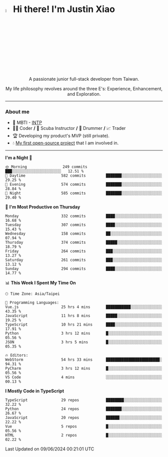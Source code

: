 # <img src="https://media.giphy.com/media/hvRJCLFzcasrR4ia7z/giphy.gif" width="5%">Hi there! I'm Justin Xiao
<p align="center">A passionate junior full-stack developer from Taiwan.  </p>
<p align="center">My life philosophy revolves around the three E's: Experience, Enhancement, and Exploration.</p>

---
### About me
- 👀 MBTI - [INTP](https://www.16personalities.com/intp-personality)
- 👨‍💻 Coder **/** 🤿 Scuba Instructor **/** 🥁 Drummer **/** 📈 Trader
- 🏆 Developing my product's MVP (still private).
- 💧 [My first open-source project](https://github.com/Game-as-a-Service/Game-Lobby-Web) that I am involved in.

---
<!--START_SECTION:waka-->
**I'm a Night 🦉** 

```text
🌞 Morning                249 commits         ███░░░░░░░░░░░░░░░░░░░░░░   12.51 % 
🌆 Daytime                582 commits         ███████░░░░░░░░░░░░░░░░░░   29.25 % 
🌃 Evening                574 commits         ███████░░░░░░░░░░░░░░░░░░   28.84 % 
🌙 Night                  585 commits         ███████░░░░░░░░░░░░░░░░░░   29.40 % 
```
📅 **I'm Most Productive on Thursday** 

```text
Monday                   332 commits         ████░░░░░░░░░░░░░░░░░░░░░   16.68 % 
Tuesday                  307 commits         ████░░░░░░░░░░░░░░░░░░░░░   15.43 % 
Wednesday                158 commits         ██░░░░░░░░░░░░░░░░░░░░░░░   07.94 % 
Thursday                 374 commits         █████░░░░░░░░░░░░░░░░░░░░   18.79 % 
Friday                   264 commits         ███░░░░░░░░░░░░░░░░░░░░░░   13.27 % 
Saturday                 261 commits         ███░░░░░░░░░░░░░░░░░░░░░░   13.12 % 
Sunday                   294 commits         ████░░░░░░░░░░░░░░░░░░░░░   14.77 % 
```


📊 **This Week I Spent My Time On** 

```text
🕑︎ Time Zone: Asia/Taipei

💬 Programming Languages: 
Vue.js                   25 hrs 4 mins       ███████████░░░░░░░░░░░░░░   43.35 % 
JavaScript               11 hrs 8 mins       █████░░░░░░░░░░░░░░░░░░░░   19.25 % 
TypeScript               10 hrs 21 mins      ████░░░░░░░░░░░░░░░░░░░░░   17.91 % 
Python                   3 hrs 12 mins       █░░░░░░░░░░░░░░░░░░░░░░░░   05.56 % 
JSON                     3 hrs 5 mins        █░░░░░░░░░░░░░░░░░░░░░░░░   05.35 % 

🔥 Editors: 
WebStorm                 54 hrs 33 mins      ████████████████████████░   94.31 % 
PyCharm                  3 hrs 12 mins       █░░░░░░░░░░░░░░░░░░░░░░░░   05.56 % 
VS Code                  4 mins              ░░░░░░░░░░░░░░░░░░░░░░░░░   00.13 % 
```

**I Mostly Code in TypeScript** 

```text
TypeScript               29 repos            ████████░░░░░░░░░░░░░░░░░   32.22 % 
Python                   24 repos            ███████░░░░░░░░░░░░░░░░░░   26.67 % 
JavaScript               20 repos            ██████░░░░░░░░░░░░░░░░░░░   22.22 % 
Vue                      5 repos             █░░░░░░░░░░░░░░░░░░░░░░░░   05.56 % 
HTML                     2 repos             █░░░░░░░░░░░░░░░░░░░░░░░░   02.22 % 
```




 Last Updated on 09/06/2024 00:21:01 UTC
<!--END_SECTION:waka-->
